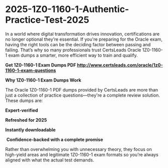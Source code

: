 # 2025-1Z0-1160-1-Authentic-Practice-Test-2025
<p>In a world where digital transformation drives innovation, certifications are no longer optional they&rsquo;re essential. If you&#39;re preparing for the Oracle exam, having the right tools can be the deciding factor between passing and failing. That&rsquo;s why so many professionals trust CertsLeads Oracle 1Z0-1160-1 exam dumps a smarter, more efficient way to train and qualify.</p> <p><strong>Get 1Z0-1160-1 Exam Dumps PDF&nbsp;<a href="http://www.certsleads.com/oracle/1z0-1160-1-exam-questions">http://www.certsleads.com/oracle/1z0-1160-1-exam-questions</a></strong></p> <p><strong>Why 1Z0-1160-1 Exam Dumps Work</strong></p> <p>The Oracle 1Z0-1160-1 PDF dumps provided by CertsLeads are more than just a collection of practice questions&mdash;they&#39;re a complete review solution. These dumps are:</p> <p><strong>Expert-verified</strong></p> <p><strong>Refreshed for 2025</strong></p> <p><strong>Instantly downloadable</strong></p> <p>&nbsp;<strong>Confidence-backed with a complete promise</strong></p> <p>Rather than overwhelming you with unnecessary theory, they focus on high-yield areas and legitimate 1Z0-1160-1 exam formats so you&rsquo;re always aligned with what the actual test demands.</p> <p>&nbsp;</p>
